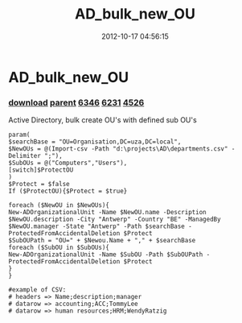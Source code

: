 ﻿---
pid:            3699
parent:         3698
children:       6346,6231,4526
poster:         chriskenis
title:          AD_bulk_new_OU
date:           2012-10-17 04:56:15
description:    Active Directory, bulk create OU's with defined sub OU's
format:         posh
---

# AD_bulk_new_OU

### [download](3699.ps1) [parent](3698.md) [6346](6346.md) [6231](6231.md) [4526](4526.md)

Active Directory, bulk create OU's with defined sub OU's

```posh
param(
$searchBase = "OU=Organisation,DC=uza,DC=local",
$NewOUs = @(Import-csv -Path "d:\projects\AD\departments.csv" -Delimiter ";"),
$SubOUs = @("Computers","Users"),
[switch]$ProtectOU
)
$Protect = $false
If ($ProtectOU){$Protect = $true}

foreach ($NewOU in $NewOUs){
New-ADOrganizationalUnit -Name $NewOU.name -Description $NewOU.description -City "Antwerp" -Country "BE" -ManagedBy $NewOU.manager -State "Antwerp" -Path $searchBase -ProtectedFromAccidentalDeletion $Protect
$SubOUPath = "OU=" + $Newou.Name + "," + $searchBase
foreach ($SubOU in $SubOUs){
New-ADOrganizationalUnit -Name $SubOU -Path $SubOUPath -ProtectedFromAccidentalDeletion $Protect
}
}

#example of CSV:
# headers => Name;description;manager
# datarow => accounting;ACC;TommyLee
# datarow => human resources;HRM;WendyRatzig

```
